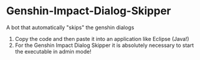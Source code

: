 # Genshin-Impact-Dialog-Skipper
A bot that automatically "skips" the genshin dialogs


1. Copy the code and then paste it into an application like Eclipse (Java!)
2. For the Genshin Impact Dialog Skipper it is absolutely necessary to start the executable in admin mode!
